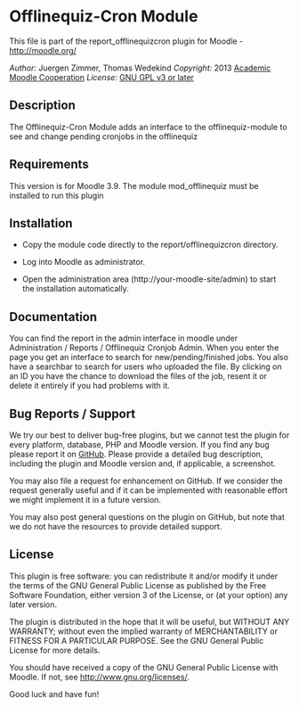 Offlinequiz-Cron Module
================

This file is part of the report_offlinequizcron plugin for Moodle - <http://moodle.org/>

*Author:*    Juergen Zimmer, Thomas Wedekind
*Copyright:* 2013 [Academic Moodle Cooperation](http://www.academic-moodle-cooperation.org)
*License:*   [GNU GPL v3 or later](http://www.gnu.org/copyleft/gpl.html)


Description
-----------

The Offlinequiz-Cron Module adds an interface to the offlinequiz-module to see and change pending cronjobs in the offlinequiz

Requirements
------------

This version is for Moodle 3.9. The module mod_offlinequiz must be installed to run this plugin


Installation
------------

* Copy the module code directly to the report/offlinequizcron directory.

* Log into Moodle as administrator.

* Open the administration area (http://your-moodle-site/admin) to start the installation
  automatically.


Documentation
------------

You can find the report in the admin interface in moodle under Administration / Reports / Offlinequiz Cronjob Admin.
When you enter the page you get an interface to search for new/pending/finished jobs. You also have a searchbar to search for users who uploaded the file. By clicking on an ID you have the chance to download the files of the job, resent it or delete it entirely if you had problems with it.


Bug Reports / Support
---------------------

We try our best to deliver bug-free plugins, but we cannot test the plugin for every platform,
database, PHP and Moodle version. If you find any bug please report it on
[GitHub](https://github.com/academic-moodle-cooperation/moodle-report_offlinequizcron/issues). Please
provide a detailed bug description, including the plugin and Moodle version and, if applicable, a
screenshot.

You may also file a request for enhancement on GitHub. If we consider the request generally useful
and if it can be implemented with reasonable effort we might implement it in a future version.

You may also post general questions on the plugin on GitHub, but note that we do not have the
resources to provide detailed support.


License
-------

This plugin is free software: you can redistribute it and/or modify it under the terms of the GNU
General Public License as published by the Free Software Foundation, either version 3 of the
License, or (at your option) any later version.

The plugin is distributed in the hope that it will be useful, but WITHOUT ANY WARRANTY; without
even the implied warranty of MERCHANTABILITY or FITNESS FOR A PARTICULAR PURPOSE. See the GNU
General Public License for more details.

You should have received a copy of the GNU General Public License with Moodle. If not, see
<http://www.gnu.org/licenses/>.


Good luck and have fun!